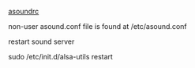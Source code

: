 [asoundrc](https://alsa.opensrc.org/Asoundrc)

non-user asound.conf file is found at /etc/asound.conf

restart sound server

sudo /etc/init.d/alsa-utils restart
